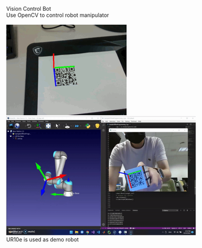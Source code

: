 Vision Control Bot<br />
Use OpenCV to control robot manipulator<br />
<br />
![QR code orientation detection](Demo_Videos/output.gif)<br />
![](Demo_Videos/final_demo.gif)<br />
UR10e is used as demo robot<br />
